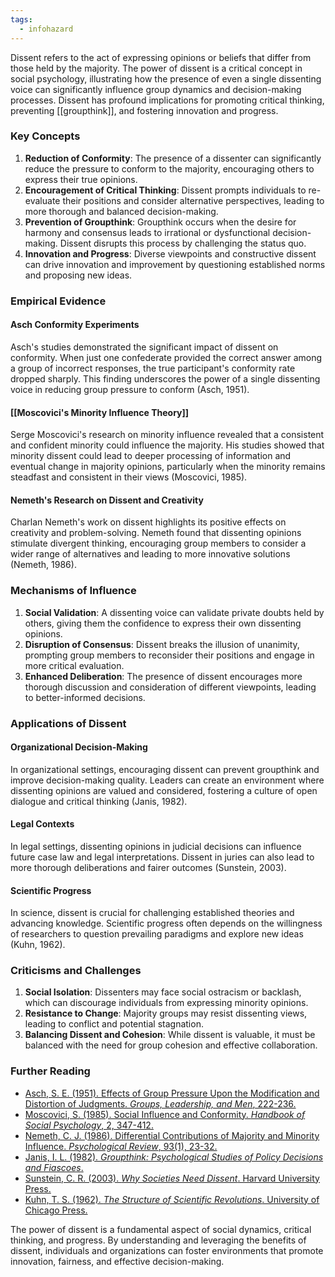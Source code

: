 ```yaml
---
tags:
  - infohazard
---
```



Dissent refers to the act of expressing opinions or beliefs that differ from those held by the majority. The power of dissent is a critical concept in social psychology, illustrating how the presence of even a single dissenting voice can significantly influence group dynamics and decision-making processes. Dissent has profound implications for promoting critical thinking, preventing [[groupthink]], and fostering innovation and progress.

### Key Concepts

1. **Reduction of Conformity**: The presence of a dissenter can significantly reduce the pressure to conform to the majority, encouraging others to express their true opinions.
2. **Encouragement of Critical Thinking**: Dissent prompts individuals to re-evaluate their positions and consider alternative perspectives, leading to more thorough and balanced decision-making.
3. **Prevention of Groupthink**: Groupthink occurs when the desire for harmony and consensus leads to irrational or dysfunctional decision-making. Dissent disrupts this process by challenging the status quo.
4. **Innovation and Progress**: Diverse viewpoints and constructive dissent can drive innovation and improvement by questioning established norms and proposing new ideas.

### Empirical Evidence

#### Asch Conformity Experiments

Asch's studies demonstrated the significant impact of dissent on conformity. When just one confederate provided the correct answer among a group of incorrect responses, the true participant's conformity rate dropped sharply. This finding underscores the power of a single dissenting voice in reducing group pressure to conform (Asch, 1951).

#### [[Moscovici's Minority Influence Theory]]

Serge Moscovici's research on minority influence revealed that a consistent and confident minority could influence the majority. His studies showed that minority dissent could lead to deeper processing of information and eventual change in majority opinions, particularly when the minority remains steadfast and consistent in their views (Moscovici, 1985).

#### Nemeth's Research on Dissent and Creativity

Charlan Nemeth's work on dissent highlights its positive effects on creativity and problem-solving. Nemeth found that dissenting opinions stimulate divergent thinking, encouraging group members to consider a wider range of alternatives and leading to more innovative solutions (Nemeth, 1986).

### Mechanisms of Influence

1. **Social Validation**: A dissenting voice can validate private doubts held by others, giving them the confidence to express their own dissenting opinions.
2. **Disruption of Consensus**: Dissent breaks the illusion of unanimity, prompting group members to reconsider their positions and engage in more critical evaluation.
3. **Enhanced Deliberation**: The presence of dissent encourages more thorough discussion and consideration of different viewpoints, leading to better-informed decisions.

### Applications of Dissent

#### Organizational Decision-Making

In organizational settings, encouraging dissent can prevent groupthink and improve decision-making quality. Leaders can create an environment where dissenting opinions are valued and considered, fostering a culture of open dialogue and critical thinking (Janis, 1982).

#### Legal Contexts

In legal settings, dissenting opinions in judicial decisions can influence future case law and legal interpretations. Dissent in juries can also lead to more thorough deliberations and fairer outcomes (Sunstein, 2003).

#### Scientific Progress

In science, dissent is crucial for challenging established theories and advancing knowledge. Scientific progress often depends on the willingness of researchers to question prevailing paradigms and explore new ideas (Kuhn, 1962).

### Criticisms and Challenges

1. **Social Isolation**: Dissenters may face social ostracism or backlash, which can discourage individuals from expressing minority opinions.
2. **Resistance to Change**: Majority groups may resist dissenting views, leading to conflict and potential stagnation.
3. **Balancing Dissent and Cohesion**: While dissent is valuable, it must be balanced with the need for group cohesion and effective collaboration.

### Further Reading

- [Asch, S. E. (1951). Effects of Group Pressure Upon the Modification and Distortion of Judgments. *Groups, Leadership, and Men*, 222-236.](https://psycnet.apa.org/doi/10.1037/10022-018)
- [Moscovici, S. (1985). Social Influence and Conformity. *Handbook of Social Psychology*, 2, 347-412.](https://onlinelibrary.wiley.com/doi/abs/10.1002/9780470561119.socpsy002010)
- [Nemeth, C. J. (1986). Differential Contributions of Majority and Minority Influence. *Psychological Review*, 93(1), 23-32.](https://psycnet.apa.org/doi/10.1037/0033-295X.93.1.23)
- [Janis, I. L. (1982). *Groupthink: Psychological Studies of Policy Decisions and Fiascoes*.](https://www.hmhbooks.com/shop/books/Groupthink/9780395317044)
- [Sunstein, C. R. (2003). *Why Societies Need Dissent*. Harvard University Press.](https://www.hup.harvard.edu/catalog.php?isbn=9780674017689)
- [Kuhn, T. S. (1962). *The Structure of Scientific Revolutions*. University of Chicago Press.](https://press.uchicago.edu/ucp/books/book/chicago/S/bo13179781.html)

The power of dissent is a fundamental aspect of social dynamics, critical thinking, and progress. By understanding and leveraging the benefits of dissent, individuals and organizations can foster environments that promote innovation, fairness, and effective decision-making.